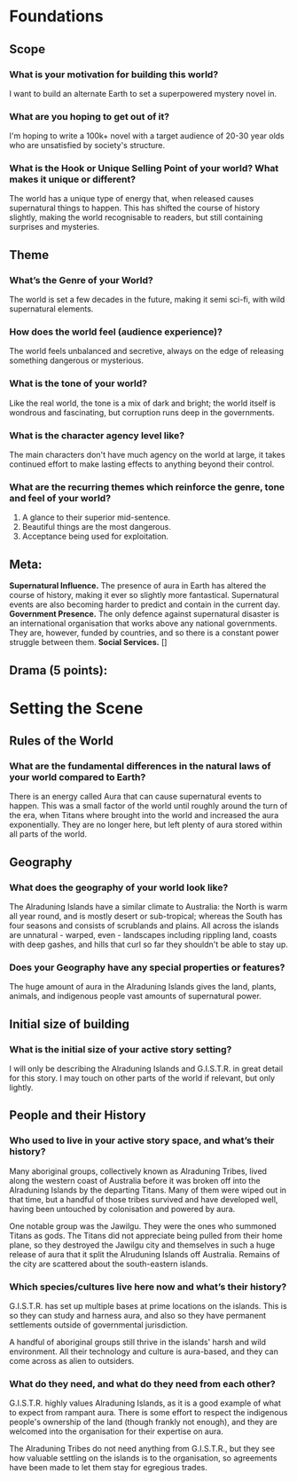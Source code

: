 # Foundations
## Scope
### What is your motivation for building this world?
I want to build an alternate Earth to set a superpowered mystery novel in.
### What are you hoping to get out of it?
I'm hoping to write a 100k+ novel with a target audience of 20-30 year olds  who are unsatisfied by society's structure.
### What is the Hook or Unique Selling Point of your world? What makes it unique or different?
The world has a unique type of energy that, when released causes supernatural things to happen. This has shifted the course of history slightly, making the world recognisable to readers, but still containing surprises and mysteries.
## Theme
### What’s the Genre of your World?
The world is set a few decades in the future, making it semi sci-fi, with wild supernatural elements.
### How does the world feel (audience experience)?
The world feels unbalanced and secretive, always on the edge of releasing something dangerous or mysterious.
### What is the tone of your world?
Like the real world, the tone is a mix of dark and bright; the world itself is wondrous and fascinating, but corruption runs deep in the governments.
### What is the character agency level like?
The main characters don't have much agency on the world at large, it takes continued effort to make lasting effects to anything beyond their control.
### What are the recurring themes which reinforce the genre, tone and feel of your world?
1. A glance to their superior mid-sentence.
2. Beautiful things are the most dangerous.
3. Acceptance being used for exploitation.
## Meta:
**Supernatural Influence.** The presence of aura in Earth has altered the course of history, making it ever so slightly more fantastical. Supernatural events are also becoming harder to predict and contain in the current day.
**Government Presence.** The only defence against supernatural disaster is an international organisation that works above any national governments. They are, however, funded by countries, and so there is a constant power struggle between them.
**Social Services.** []
## Drama (5 points):

# Setting the Scene
## Rules of the World
### What are the fundamental differences in the natural laws of your world compared to Earth?
There is an energy called Aura that can cause supernatural events to happen. This was a small factor of the world until roughly around the turn of the era, when Titans where brought into the world and increased the aura exponentially. They are no longer here, but left plenty of aura stored within all parts of the world.
## Geography
### What does the geography of your world look like?
The Alraduning Islands have a similar climate to Australia: the North is warm all year round, and is mostly desert or sub-tropical; whereas the South has four seasons and consists of scrublands and plains. All across the islands are unnatural - warped, even - landscapes including rippling land, coasts with deep gashes, and hills that curl so far they shouldn't be able to stay up. 
### Does your Geography have any special properties or features?
The huge amount of aura in the Alraduning Islands gives the land, plants, animals, and indigenous people vast amounts of supernatural power.
## Initial size of building
### What is the initial size of your active story setting?
I will only be describing the Alraduning Islands and G.I.S.T.R. in great detail for this story. I may touch on other parts of the world if relevant, but only lightly.
## People and their History
### Who used to live in your active story space, and what’s their history?
Many aboriginal groups, collectively known as Alraduning Tribes, lived along the western coast of Australia before it was broken off into the Alraduning Islands by the departing Titans. Many of them were wiped out in that time, but a handful of those tribes survived and have developed well, having been untouched by colonisation and powered by aura.

One notable group was the Jawilgu. They were the ones who summoned Titans as gods. The Titans did not appreciate being pulled from their home plane, so they destroyed the Jawilgu city and themselves in such a huge release of aura that it split the Alruduning Islands off Australia. Remains of the city are scattered about the south-eastern islands.
### Which species/cultures live here now and what’s their history?
G.I.S.T.R. has set up multiple bases at prime locations on the islands. This is so they can study and harness aura, and also so they have permanent settlements outside of governmental jurisdiction.

A handful of aboriginal groups still thrive in the islands' harsh and wild environment. All their technology and culture is aura-based, and they can come across as alien to outsiders.
### What do they need, and what do they need from each other?
G.I.S.T.R. highly values Alraduning Islands, as it is a good example of what to expect from rampant aura. There is some effort to respect the indigenous people's ownership of the land (though frankly not enough), and they are welcomed into the organisation for their expertise on aura.

The Alraduning Tribes do not need anything from G.I.S.T.R., but they see how valuable settling on the islands is to the organisation, so agreements have been made to let them stay for egregious trades.
